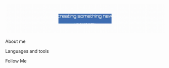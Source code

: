 ![Header](https://github.com/dbl1nov/telegrambotshop/blob/main/headergit.gif)

About me

Languages and tools

Follow Me
